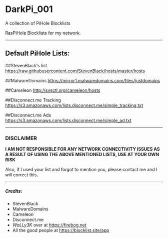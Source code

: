 # DarkPi_001
A collection of PiHole Blocklists

RasPiHole Blocklists for my network.

---

## Default PiHole Lists:

##StevenBlack's list
https://raw.githubusercontent.com/StevenBlack/hosts/master/hosts

##MalwareDomains
https://mirror1.malwaredomains.com/files/justdomains

##Cameleon
http://sysctl.org/cameleon/hosts

##Disconnect.me Tracking
https://s3.amazonaws.com/lists.disconnect.me/simple_tracking.txt

##Disconnect.me Ads
https://s3.amazonaws.com/lists.disconnect.me/simple_ad.txt

---

### DISCLAIMER

**I AM NOT RESPONSIBLE FOR ANY NETWORK CONNECTIVITY ISSUES AS A RESULT OF USING THE ABOVE MENTIONED LISTS, USE AT YOUR OWN RISK**

Also, if I used your list and forgot to mention you, please contact me and I will correct this.

---

##### Credits:
- StevenBlack
- MalwareDomains
- Cameleon
- Disconnect.me
- *WaLLy3K* over at https://firebog.net
- All the good people at https://blocklist.site/app

